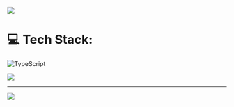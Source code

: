 ![](https://nirzak-streak-stats.vercel.app/?user=nikitalobanov12&theme=nord&hide_border=false)<br/>

# 💻 Tech Stack:
![TypeScript](https://img.shields.io/badge/typescript-%23007ACC.svg?style=for-the-badge&logo=typescript&logoColor=white)

![](https://github-readme-stats.vercel.app/api/top-langs/?username=nikitalobanov12&theme=nord&hide_border=false&include_all_commits=true&count_private=true&layout=compact)



---
[![](https://visitcount.itsvg.in/api?id=nikitalobanov12&icon=7&color=6)](https://visitcount.itsvg.in)

<!-- Proudly created with GPRM ( https://gprm.itsvg.in ) -->
